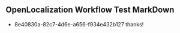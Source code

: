 ## OpenLocalization Workflow Test MarkDown
* 8e40830a-82c7-4d6e-a656-f934e432b127 
thanks!<!--HONumber=Mar16_HO1-->
